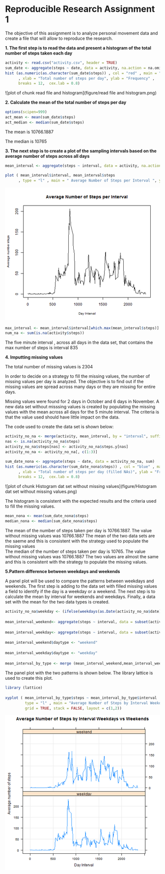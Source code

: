 Reproducible Research Assignment 1
========================================================

The objective of this assignment is to analyze personal movement data and create a file that will allow to reproduce the research.

**1. The first step is to read the data and present a histogram of the total number of steps taken each day**


```r
activity <- read.csv("activity.csv", header = TRUE)
sum_date <- aggregate(steps ~ date, data = activity, na.action = na.omit , sum)
hist (as.numeric(as.character(sum_date$steps)) , col = "red" , main = "Total Number of Steps per Day"
      , xlab = "Total number of steps per day", ylab = "Frequency" ,  
      breaks = 12,  cex.lab = 0.8)
```

![plot of chunk read file and histogram](figure/read file and histogram.png) 

**2. Calculate the mean of the total number of steps per day**

```r
options(scipen=999)
act_mean <- mean(sum_date$steps)
act_median <- median(sum_date$steps)
```

The mean is 10766.1887

The median is 10765

**3. The next step is to create a plot of the sampling intervals based on the average number of steps across all days**


```r
mean_interval <- aggregate(steps ~ interval, data = activity, na.action = na.omit, mean)
```



```r
plot ( mean_interval$interval, mean_interval$steps 
      , type = "l" , main = " Average Number of Steps per Interval ", ylab = "Average number steps", xlab = " Day Interval" , col = "black" , cex.lab = 0.8)
```

![plot of chunk unnamed-chunk-1](figure/unnamed-chunk-1.png) 


```r
max_interval <- mean_interval$interval[which.max(mean_interval$steps)]
num_na <- sum(is.na(activity$steps))
```
The  five minute interval , across all days in the data set, that contains the max number of steps is interval 835

**4. Imputting missing values**

The total number of missing values is 2304

In order to decide on a strategy to fill the missing values, the number of missing values per day is analyzed. The objective is to find out if the missing values are spread across many days or they are missing for entire days.

Missing values were found for 2 days in October and 6 days in November. A new data set without misssing values is created by populating the missing values with the mean across all days for the 5 minute interval. The criteria is that the value used should have little impact on the data.

The code used to create the data set is shown below:

```r
activity_no_na <- merge(activity, mean_interval, by = "interval", suffixes = c("", ".y"))
nas <- is.na(activity_no_na$steps)
activity_no_na$steps[nas] <- activity_no_na$steps.y[nas]
activity_no_na <- activity_no_na[, c(1:3)]
```


```r
sum_date_nona <- aggregate(steps ~ date, data = activity_no_na, sum)
hist (as.numeric(as.character(sum_date_nona$steps)) , col = "blue" , main = "Histogram Total Number of Steps per Day"
      , xlab = "Total number of steps per day (filled NAs)", ylab = "Frequency" ,  
      breaks = 12,  cex.lab = 0.8)
```

![plot of chunk Histogram dat set without missing values](figure/Histogram dat set without missing values.png) 

The histogram is consistent with the expected results and the criteria used to fill the missing values. 


```r
mean_nona <- mean(sum_date_nona$steps)
median_nona <- median(sum_date_nona$steps)
```

The mean of the number of steps taken per day is 10766.1887. The value without missing values was 10766.1887 The  mean of the two data sets are the saeme and this is consistent with the strategy used to populate the missing values    
The median of the number of steps taken per day is 10765. The value without missing values was 10766.1887 The two values are almost the same and this is consistent with the strategy to populate the missing values.

**5.Pattern difference between weekdays and weekends**

A panel plot will be used to compare the patterns between weekdays and weekends. The first step is adding to the data set with filled missing values a field to identify if the day is a weekday or a weekend. The next step is to calculate the mean by interval for weekends and weekdays. Finally, a data set with the mean for the two data types is created.


```r
activity_no_na$weekday <- (ifelse(weekdays(as.Date(activity_no_na$date)) %in% c("Saturday","Sunday"),"weekend", "weekday"))

mean_interval_weekend<- aggregate(steps ~ interval, data = subset(activity_no_na, activity_no_na$weekday %in% c ("weekend")), FUN = mean)

mean_interval_weekday<- aggregate(steps ~ interval, data = subset(activity_no_na, activity_no_na$weekday %in% c ("weekday")), FUN = mean)

mean_interval_weekend$daytype <- "weekend"

mean_interval_weekday$daytype <- "weekday"

mean_interval_by_type <- merge (mean_interval_weekend,mean_interval_weekday, all = TRUE )
```

The panel plot with the two patterns is shown below. The library lattice is used to create this plot.


```r
library (lattice)

xyplot ( mean_interval_by_type$steps ~ mean_interval_by_type$interval | mean_interval_by_type$daytype , 
         type = "l" , main = "Average Number of Steps by Interval Weekdays vs Weekends",  ylab = "Average number of steps" , xlab = "Day Interval",
         grid = TRUE, stack = FALSE, layout = c(1,2))  
```

![plot of chunk panelplot](figure/panelplot.png) 
